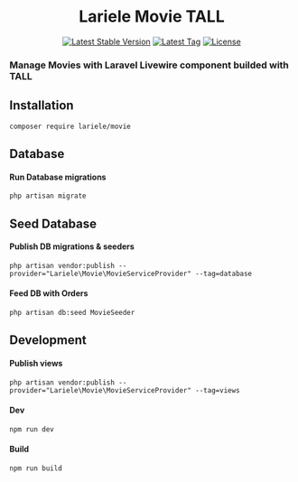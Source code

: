 <h1 align="center">Lariele Movie TALL</h1>
<p align="center">
<a href="https://packagist.org/packages/lariele/movie"><img src="https://img.shields.io/github/v/release/lariele/movie" alt="Latest Stable Version"></a>
<a href="https://packagist.org/packages/lariele/movie"><img src="https://img.shields.io/github/v/tag/lariele/movie" alt="Latest Tag"></a>
<a href="https://packagist.org/packages/lariele/movie"><img src="https://img.shields.io/github/license/lariele/movie" alt="License"></a>
</p>

### Manage Movies with Laravel Livewire component builded with TALL

## Installation

```
composer require lariele/movie
```

## Database

#### Run Database migrations

```
php artisan migrate
```

## Seed Database

#### Publish DB migrations & seeders

```
php artisan vendor:publish --provider="Lariele\Movie\MovieServiceProvider" --tag=database
```

#### Feed DB with Orders

```
php artisan db:seed MovieSeeder
```

## Development

#### Publish views

```
php artisan vendor:publish --provider="Lariele\Movie\MovieServiceProvider" --tag=views
```

#### Dev

```
npm run dev
```

#### Build

```
npm run build
```
